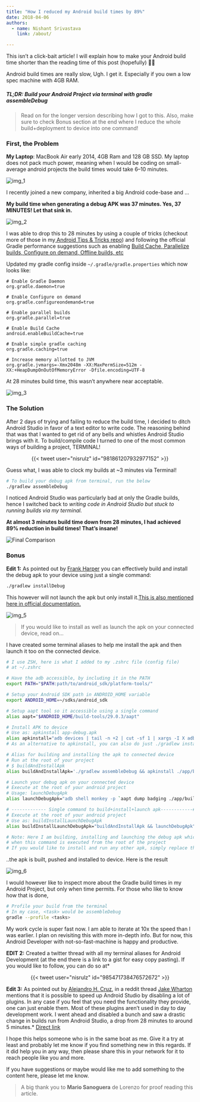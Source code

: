 ```yaml
---
title: "How I reduced my Android build times by 89%"
date: 2018-04-06
authors:
  - name: Nishant Srivastava
    link: /about/

---
```


This isn’t a click-bait article! I will explain how to make your Android build time shorter than the reading time of this post (hopefully) 🏃🏻

Android build times are really slow, Ugh. I get it. Especially if you own a low spec machine with 4GB RAM.

##### TL;DR: Build your Android Project via terminal with gradle assembleDebug

> Read on for the longer version describing how I got to this.
> Also, make sure to check Bonus section at the end where I reduce the whole build+deployment to device into one command!

### First, the Problem

**My Laptop**: MacBook Air early 2014, 4GB Ram and 128 GB SSD.
My laptop does not pack much power, meaning when I would be coding on small-average android projects the build times would take 6–10 minutes.

![img_1](img_1.webp)

I recently joined a new company, inherited a big Android code-base and …

**My build time when generating a debug APK was 37 minutes. Yes, 37 MINUTES! Let that sink in.**

![img_2](img_2.webp)

I was able to drop this to 28 minutes by using a couple of tricks (checkout more of those in my[ Android Tips & Tricks repo](https://github.com/nisrulz/android-tips-tricks)) and following the official Gradle performance suggestions such as enabling [Build Cache, Parallelize builds, Configure on demand, Offline builds, etc](https://guides.gradle.org/performance/)

Updated my gradle config inside `~/.gradle/gradle.properties` which now looks like:

```text
# Enable Gradle Daemon
org.gradle.daemon=true

# Enable Configure on demand
org.gradle.configureondemand=true

# Enable parallel builds
org.gradle.parallel=true

# Enable Build Cache
android.enableBuildCache=true

# Enable simple gradle caching
org.gradle.caching=true

# Increase memory allotted to JVM
org.gradle.jvmargs=-Xmx2048m -XX:MaxPermSize=512m -XX:+HeapDumpOnOutOfMemoryError -Dfile.encoding=UTF-8
```

At 28 minutes build time, this wasn’t anywhere near acceptable.

![img_3](img_3.webp)

### The Solution

After 2 days of trying and failing to reduce the build time, I decided to ditch Android Studio in favor of a text editor to write code. The reasoning behind that was that I wanted to get rid of any bells and whistles Android Studio brings with it. To build/compile code I turned to one of the most common ways of building a project, TERMINAL!

<center>{{< tweet user="nisrulz" id="981861207932977152" >}}</center>

Guess what, I was able to clock my builds at ~3 minutes via Terminal!

```bash
# To build your debug apk from terminal, run the below
./gradlew assembleDebug
```

I noticed Android Studio was particularly bad at only the Gradle builds, hence I switched back to _writing code in Android Studio but stuck to running builds via my terminal._

**At almost 3 minutes build time down from 28 minutes, I had achieved 89% reduction in build times! That’s insane!**

![Final Comparison](img_4.png)

### Bonus

**Edit 1:** As pointed out by [Frank Harper](https://twitter.com/franklinharper) you can effectively build and install the debug apk to your device using just a single command:

```bash
./gradlew installDebug
```

This however will not launch the apk but only install it.[This is also mentioned here in official documentation.](https://developer.android.com/studio/build/building-cmdline.html#DebugMode)

![img_5](img_5.png)

> If you would like to install as well as launch the apk on your connected device, read on…

I have created some terminal aliases to help me install the apk and then launch it too on the connected device.

```bash
# I use ZSH, here is what I added to my .zshrc file (config file)
# at ~/.zshrc

# Have the adb accessible, by including it in the PATH
export PATH="$PATH:path/to/android_sdk/platform-tools/"

# Setup your Android SDK path in ANDROID_HOME variable
export ANDROID_HOME=~/sdks/android_sdk

# Setup aapt tool so it accessible using a single command
alias aapt="$ANDROID_HOME/build-tools/29.0.3/aapt"

# Install APK to device
# Use as: apkinstall app-debug.apk
alias apkinstall="adb devices | tail -n +2 | cut -sf 1 | xargs -I X adb -s X install -r $1"
# As an alternative to apkinstall, you can also do just ./gradlew installDebug

# Alias for building and installing the apk to connected device
# Run at the root of your project
# $ buildAndInstallApk
alias buildAndInstallApk='./gradlew assembleDebug && apkinstall ./app/build/outputs/apk/debug/app-debug.apk'

# Launch your debug apk on your connected device
# Execute at the root of your android project
# Usage: launchDebugApk
alias launchDebugApk="adb shell monkey -p `aapt dump badging ./app/build/outputs/apk/debug/app-debug.apk | grep -e 'package: name' | cut -d \' -f 2` 1"

# ------------- Single command to build+install+launch apk------------#
# Execute at the root of your android project
# Use as: buildInstallLaunchDebugApk
alias buildInstallLaunchDebugApk="buildAndInstallApk && launchDebugApk"

# Note: Here I am building, installing and launching the debug apk which is usually in the path: `./app/build/outputs/apk/debug/app-debug.apk`
# when this command is executed from the root of the project
# If you would like to install and run any other apk, simply replace the path for debug apk with path of your own apk
```

..the apk is built, pushed and installed to device. Here is the result

![img_6](img_6.png)

I would however like to inspect more about the Gradle build times in my Android Project, but only when time permits. For those who like to know how that is done,

```bash
# Profile your build from the terminal
# In my case, <task> would be assembleDebug
gradle --profile <tasks>
```

My work cycle is super fast now. I am able to iterate at 10x the speed than I was earlier. I plan on revisiting this with more in-depth info. But for now, this Android Developer with not-so-fast-machine is happy and productive.

**EDIT 2:** Created a twitter thread with all my terminal aliases for Android Development (at the end there is a link to a gist for easy copy pasting). If you would like to follow, you can do so at\*

<center>{{< tweet user="nisrulz" id="985471738476572672" >}}</center>

**Edit 3:** As pointed out by [Alejandro H. Cruz](https://twitter.com/AlejandroHCruz), in a reddit thread [Jake Wharton](https://twitter.com/JakeWharton) mentions that it is possible to speed up Android Studio by disabling a lot of plugins. In any case if you feel that you need the functionality they provide, one can just enable them. Most of these plugins aren’t used in day to day development work. I went ahead and disabled a bunch and saw a drastic change in builds run from Android Studio, a drop from 28 minutes to around 5 minutes.\* [Direct link](https://www.reddit.com/r/androiddev/comments/7sxhig/android_studio_slower_when_using_kotlin/dt88pgn/)

I hope this helps someone who is in the same boat as me. Give it a try at least and probably let me know if you find something new in this regards.
If it did help you in any way, then please share this in your network for it to reach people like you and more.

If you have suggestions or maybe would like me to add something to the content here, please let me know.

> A big thank you to **Mario Sanoguera** de Lorenzo for proof reading this article.
